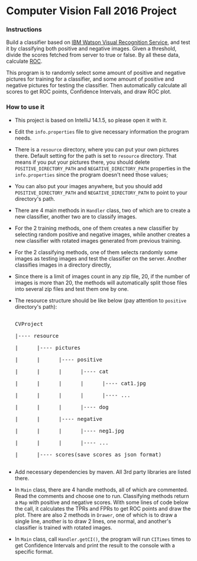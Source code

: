 # Computer Vision Fall 2016 Project

### Instructions

Build a classifier based on <a href="http://www.ibm.com/watson/developercloud/visual-recognition.html">IBM Watson Visual Recognition Service</a>, and test it by classifying both positive and negative images. Given a threshold, divide the scores fetched from server to true or false. By all these data, calculate <a href="https://en.wikipedia.org/wiki/Receiver_operating_characteristic">ROC</a>.

This program is to randomly select some amount of positive and negative pictures for training for a classifier, and some amount of positive and negative pictures for testing the classifier. Then automatically calculate all scores to get ROC points, Confidence Intervals, and draw ROC plot. 

### How to use it

- This project is based on IntelliJ 14.1.5, so please open it with it.

- Edit the `info.properties` file to give necessary information the program needs.

- There is a `resource` directory, where you can put your own pictures there. Default setting for the path is set to `resource` directory. That means if you put your pictures there, you should delete `POSITIVE_DIRECTORY_PATH` and `NEGATIVE_DIRECTORY_PATH` properties in the `info.properties` since the program doesn't need those values;

- You can also put your images anywhere, but you should add `POSITIVE_DIRECTORY_PATH` and `NEGATIVE_DIRECTORY_PATH` to point to your directory's path.

- There are 4 main methods in `Handler` class, two of which are to create a new classifier, another two are to classify images. 

- For the 2 training methods, one of them creates a new classifier by selecting random positive and negative images, while another creates a new classifier with rotated images generated from previous training. 

- For the 2 classifying methods, one of them selects randomly some images as testing images and test the classifier on the server. Another classifies images in a directory directly,

- Since there is a limit of images count in any zip file, 20, if the number of images is more than 20, the methods will automatically split those files into several zip files and test them one by one.

- The resource structure should be like below (pay attention to `positive` directory's path):

  <pre>

  CVProject

  |---- resource

  |      |---- pictures

  |      |      |---- positive

  |      |      |      |---- cat

  |      |      |      |      |---- cat1.jpg

  |      |      |      |      |---- ...

  |      |      |      |---- dog

  |      |      |---- negative

  |      |      |      |---- neg1.jpg

  |      |      |      |---- ...

  |      |---- scores(save scores as json format)

  </pre>

- Add necessary dependencies by maven. All 3rd party libraries are listed there.

- In `Main` class, there are 4 handle methods, all of which are commented. Read the comments and choose one to run. Classifying methods return a `Map` with positive and negative scores. With some lines of code below the call, it calculates the TPRs and FPRs to get ROC points and draw the plot. There are also 2 methods in `Drawer`, one of which is to draw a single line, another is to draw 2 lines, one normal, and another's classifier is trained with rotated images.

- In `Main` class, call `Handler.getCI()`, the program will run `CITimes` times to get Confidence Intervals and print the result to the console with a specific format.

